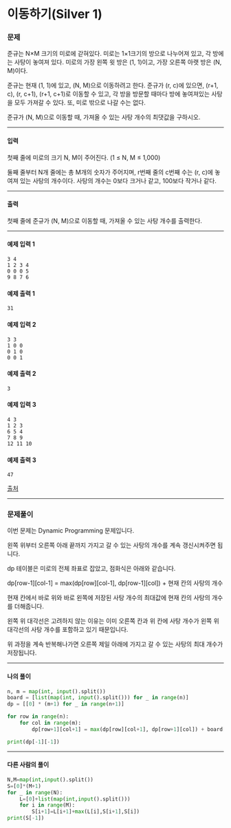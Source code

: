 # 이동하기(Silver 1)

### 문제

준규는 N×M 크기의 미로에 갇혀있다. 미로는 1×1크기의 방으로 나누어져 있고, 각 방에는 사탕이 놓여져 있다. 미로의 가장 왼쪽 윗 방은 (1, 1)이고, 가장 오른쪽 아랫 방은 (N, M)이다.   

준규는 현재 (1, 1)에 있고, (N, M)으로 이동하려고 한다. 준규가 (r, c)에 있으면, (r+1, c), (r, c+1), (r+1, c+1)로 이동할 수 있고, 각 방을 방문할 때마다 방에 놓여져있는 사탕을 모두 가져갈 수 있다. 또, 미로 밖으로 나갈 수는 없다.   

준규가 (N, M)으로 이동할 때, 가져올 수 있는 사탕 개수의 최댓값을 구하시오.   

---

#### 입력

첫째 줄에 미로의 크기 N, M이 주어진다. (1 ≤ N, M ≤ 1,000)   

둘째 줄부터 N개 줄에는 총 M개의 숫자가 주어지며, r번째 줄의 c번째 수는 (r, c)에 놓여져 있는 사탕의 개수이다. 사탕의 개수는 0보다 크거나 같고, 100보다 작거나 같다.

---

#### 출력

첫째 줄에 준규가 (N, M)으로 이동할 때, 가져올 수 있는 사탕 개수를 출력한다.

---

#### 예제 입력 1
~~~
3 4
1 2 3 4
0 0 0 5
9 8 7 6
~~~

#### 예제 출력 1
~~~
31
~~~

#### 예제 입력 2
~~~
3 3
1 0 0
0 1 0
0 0 1
~~~

#### 예제 출력 2
~~~
3
~~~

#### 예제 입력 3
~~~
4 3
1 2 3
6 5 4
7 8 9
12 11 10
~~~

#### 예제 출력 3
~~~
47
~~~

[출처](https://www.acmicpc.net/problem/11048)

---

### 문제풀이

이번 문제는 Dynamic Programming 문제입니다.   

왼쪽 위부터 오른쪽 아래 끝까지 가지고 갈 수 있는 사탕의 개수를 계속 갱신시켜주면 됩니다.   

dp 테이블은 미로의 전체 좌표로 잡았고, 점화식은 아래와 같습니다.   

dp\[row-1]\[col-1] = max(dp\[row]\[col-1], dp\[row-1]\[col]) + 현재 칸의 사탕의 개수   

현재 칸에서 바로 위와 바로 왼쪽에 저장된 사탕 개수의 최대값에 현재 칸의 사탕의 개수를 더해줍니다.   

왼쪽 위 대각선은 고려하지 않는 이유는 이미 오른쪽 칸과 위 칸에 사탕 개수가 왼쪽 위 대각선의 사탕 개수를 포함하고 있기 때문입니다.   

위 과정을 계속 반복해나가면 오른쪽 제일 아래에 가지고 갈 수 있는 사탕의 최대 개수가 저장됩니다.   

---

#### 나의 풀이

~~~python
n, m = map(int, input().split())
board = [list(map(int, input().split())) for _ in range(n)]
dp = [[0] * (m+1) for _ in range(n+1)]

for row in range(n):
    for col in range(m):
        dp[row+1][col+1] = max(dp[row][col+1], dp[row+1][col]) + board[row][col]

print(dp[-1][-1])
~~~

---

#### 다른 사람의 풀이

~~~python
N,M=map(int,input().split())
S=[0]*(M+1)
for _ in range(N):
    L=[0]+list(map(int,input().split()))
    for i in range(M):
        S[i+1]=L[i+1]+max(L[i],S[i+1],S[i])
print(S[-1])
~~~
